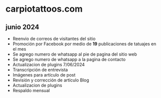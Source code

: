 # carpiotattoos.com

## junio 2024

* Reenvio de correos de visitantes del sitio
* Promoción por Facebook por medio de __19__ publicaciones de tatuajes en el mes
* Se agrego numero de whatsapp al pie de pagina del sitio web
* Se agrego numero de whatsapp a la pagina de contacto
* Actualizacion de plugins 7/06/2024
* Transcripción de entrevista
* Imágenes para artículo de post
* Revisión y corrección de artículo Blog
* Actualizacion de plugins
* Respaldo mensual

